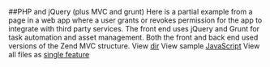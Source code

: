 ##PHP and jQuery (plus MVC and grunt)
Here is a partial example from a page in a web app where a user grants or revokes permission for the app to integrate with third party services. The front end uses jQuery and Grunt for task automation and asset management. Both the front and back end used versions of the Zend MVC structure.
View [dir](https://github.com/danielbloom/code-samples/tree/master/integrations)
View sample [JavaScript](https://github.com/danielbloom/code-samples/blob/master/integrations/integrations.js)
View all files as [single feature](https://github.com/danielbloom/code-samples/commit/ff93ffe42494c2aab6eaf3506389615de1792915)
